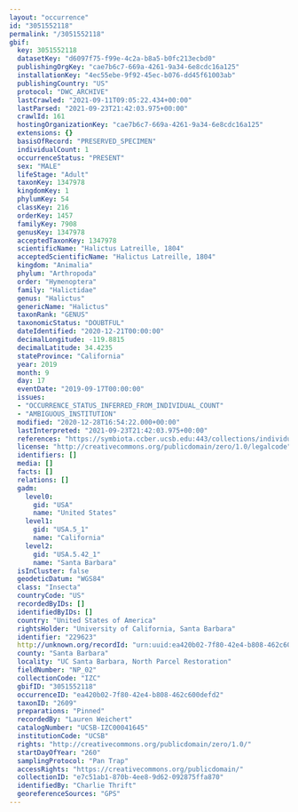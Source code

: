 ```yaml
---
layout: "occurrence"
id: "3051552118"
permalink: "/3051552118"
gbif:
  key: 3051552118
  datasetKey: "d6097f75-f99e-4c2a-b8a5-b0fc213ecbd0"
  publishingOrgKey: "cae7b6c7-669a-4261-9a34-6e8cdc16a125"
  installationKey: "4ec55ebe-9f92-45ec-b076-dd45f61003ab"
  publishingCountry: "US"
  protocol: "DWC_ARCHIVE"
  lastCrawled: "2021-09-11T09:05:22.434+00:00"
  lastParsed: "2021-09-23T21:42:03.975+00:00"
  crawlId: 161
  hostingOrganizationKey: "cae7b6c7-669a-4261-9a34-6e8cdc16a125"
  extensions: {}
  basisOfRecord: "PRESERVED_SPECIMEN"
  individualCount: 1
  occurrenceStatus: "PRESENT"
  sex: "MALE"
  lifeStage: "Adult"
  taxonKey: 1347978
  kingdomKey: 1
  phylumKey: 54
  classKey: 216
  orderKey: 1457
  familyKey: 7908
  genusKey: 1347978
  acceptedTaxonKey: 1347978
  scientificName: "Halictus Latreille, 1804"
  acceptedScientificName: "Halictus Latreille, 1804"
  kingdom: "Animalia"
  phylum: "Arthropoda"
  order: "Hymenoptera"
  family: "Halictidae"
  genus: "Halictus"
  genericName: "Halictus"
  taxonRank: "GENUS"
  taxonomicStatus: "DOUBTFUL"
  dateIdentified: "2020-12-21T00:00:00"
  decimalLongitude: -119.8815
  decimalLatitude: 34.4235
  stateProvince: "California"
  year: 2019
  month: 9
  day: 17
  eventDate: "2019-09-17T00:00:00"
  issues:
  - "OCCURRENCE_STATUS_INFERRED_FROM_INDIVIDUAL_COUNT"
  - "AMBIGUOUS_INSTITUTION"
  modified: "2020-12-28T16:54:22.000+00:00"
  lastInterpreted: "2021-09-23T21:42:03.975+00:00"
  references: "https://symbiota.ccber.ucsb.edu:443/collections/individual/index.php?occid=229623"
  license: "http://creativecommons.org/publicdomain/zero/1.0/legalcode"
  identifiers: []
  media: []
  facts: []
  relations: []
  gadm:
    level0:
      gid: "USA"
      name: "United States"
    level1:
      gid: "USA.5_1"
      name: "California"
    level2:
      gid: "USA.5.42_1"
      name: "Santa Barbara"
  isInCluster: false
  geodeticDatum: "WGS84"
  class: "Insecta"
  countryCode: "US"
  recordedByIDs: []
  identifiedByIDs: []
  country: "United States of America"
  rightsHolder: "University of California, Santa Barbara"
  identifier: "229623"
  http://unknown.org/recordId: "urn:uuid:ea420b02-7f80-42e4-b808-462c600defd2"
  county: "Santa Barbara"
  locality: "UC Santa Barbara, North Parcel Restoration"
  fieldNumber: "NP_02"
  collectionCode: "IZC"
  gbifID: "3051552118"
  occurrenceID: "ea420b02-7f80-42e4-b808-462c600defd2"
  taxonID: "2609"
  preparations: "Pinned"
  recordedBy: "Lauren Weichert"
  catalogNumber: "UCSB-IZC00041645"
  institutionCode: "UCSB"
  rights: "http://creativecommons.org/publicdomain/zero/1.0/"
  startDayOfYear: "260"
  samplingProtocol: "Pan Trap"
  accessRights: "https://creativecommons.org/publicdomain/"
  collectionID: "e7c51ab1-870b-4ee8-9d62-092875ffa870"
  identifiedBy: "Charlie Thrift"
  georeferenceSources: "GPS"
---
```

